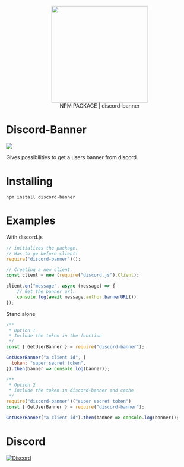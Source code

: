 <p align="center">
  <img width="260" src="https://cdn.tolfix.com/images/TX-Small.png">
  <br/>
  NPM PACKAGE | discord-banner
</p>

# Discord-Banner
![](https://nodei.co/npm/discord-banner.svg)

Gives possibilities to get a users banner from discord.

# Installing
``npm install discord-banner``

# Examples

With discord.js
```js
// initializes the package.
// Has to go before client!
require("discord-banner")();

// Creating a new client.
const client = new (require("discord.js").Client);

client.on("message", async (message) => {
    // Get the banner url.
    console.log(await message.author.bannerURL())
});
```

Stand alone
```js
/**
 * Option 1
 * Include the token in the function
 */
const { GetUserBanner } = require("discord-banner");

GetUserBanner("a client id", {
  token: "super secret token",
}).then(banner => console.log(banner));

/**
 * Option 2
 * Include the token in discord-banner and cache
 */
require("discord-banner")("super secret token")
const { GetUserBanner } = require("discord-banner");

GetUserBanner("a client id").then(banner => console.log(banner));
```

# Discord
[![Discord](https://discord.com/api/guilds/833438897484595230/widget.png?style=banner4)](https://discord.gg/xHde7g93Yh)